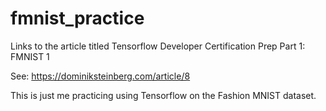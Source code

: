 # fmnist_practice
Links to the article titled Tensorflow Developer Certification Prep Part 1: FMNIST 1

See: https://dominiksteinberg.com/article/8

This is just me practicing using Tensorflow on the Fashion MNIST dataset.
